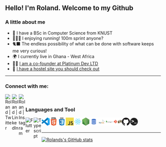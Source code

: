 ## Hello! I'm Roland. Welcome to my Github

### A little about me

- 📃 I have a BSc in Computer Science from KNUST
- 🏃🏾‍♂️ I enjoying running! 100m sprint anyone?
- 🐈‍⬛ The endless possibility of what can be done with software keeps me very curious!
- 🌍 I currently live in Ghana - West Africa
- 👨🏾 [I am a co-founder at Platinum Dev LTD][website]
- 🏡 [I have a hostel site you should check out][hostel]

---

### Connect with me:

[<img align="left" alt="Roland | Twitter" width="22px" src="https://cdn.jsdelivr.net/npm/simple-icons@v3/icons/twitter.svg" />][twitter]
[<img align="left" alt="Roland | LinkedIn" width="22px" src="https://cdn.jsdelivr.net/npm/simple-icons@v3/icons/linkedin.svg" />][linkedin]
[<img align="left" alt="Roland | Instagram" width="22px" src="https://cdn.jsdelivr.net/npm/simple-icons@v3/icons/instagram.svg" />][instagram]
<br />

### Languages and Tool

[<img align="left" alt="Flutter" width="26px" src="https://user-images.githubusercontent.com/30560029/147668454-4a66abb1-bb0e-49b0-b562-5d15e853e6a2.png" />][website]
[<img align="left" alt="Typescript" width="26px" src="https://user-images.githubusercontent.com/30560029/147668427-78786e05-cb7c-4e24-9b2a-40efa0d67071.png" />][website]
[<img align="left" alt="Visual Studio Code" width="26px" src="https://raw.githubusercontent.com/github/explore/80688e429a7d4ef2fca1e82350fe8e3517d3494d/topics/visual-studio-code/visual-studio-code.png" />][website]
[<img align="left" alt="HTML5" width="26px" src="https://raw.githubusercontent.com/github/explore/80688e429a7d4ef2fca1e82350fe8e3517d3494d/topics/html/html.png" />][website]
[<img align="left" alt="CSS3" width="26px" src="https://raw.githubusercontent.com/github/explore/80688e429a7d4ef2fca1e82350fe8e3517d3494d/topics/css/css.png" />][website]
[<img align="left" alt="JavaScript" width="26px" src="https://raw.githubusercontent.com/github/explore/80688e429a7d4ef2fca1e82350fe8e3517d3494d/topics/javascript/javascript.png" />][website]
[<img align="left" alt="React" width="26px" src="https://raw.githubusercontent.com/github/explore/80688e429a7d4ef2fca1e82350fe8e3517d3494d/topics/react/react.png" />][website]
[<img align="left" alt="Node.js" width="26px" src="https://raw.githubusercontent.com/github/explore/80688e429a7d4ef2fca1e82350fe8e3517d3494d/topics/nodejs/nodejs.png" />][website]
[<img align="left" alt="SQL" width="26px" src="https://raw.githubusercontent.com/github/explore/80688e429a7d4ef2fca1e82350fe8e3517d3494d/topics/sql/sql.png" />][website]
[<img align="left" alt="MySQL" width="26px" src="https://raw.githubusercontent.com/github/explore/80688e429a7d4ef2fca1e82350fe8e3517d3494d/topics/mysql/mysql.png" />][website]
[<img align="left" alt="MongoDB" width="26px" src="https://raw.githubusercontent.com/github/explore/80688e429a7d4ef2fca1e82350fe8e3517d3494d/topics/mongodb/mongodb.png" />][website]
[<img align="left" alt="Git" width="26px" src="https://raw.githubusercontent.com/github/explore/80688e429a7d4ef2fca1e82350fe8e3517d3494d/topics/git/git.png" />][website]
[<img align="left" alt="GitHub" width="26px" src="https://raw.githubusercontent.com/github/explore/78df643247d429f6cc873026c0622819ad797942/topics/github/github.png" />][website]
[<img align="left" alt="Terminal" width="26px" src="https://raw.githubusercontent.com/github/explore/80688e429a7d4ef2fca1e82350fe8e3517d3494d/topics/terminal/terminal.png" />][website]
<br />
<br />

---

[![Rolands's GitHub stats](https://github-readme-stats.vercel.app/api?username=RBayor&count_private=true&show_icons=true&theme=dark)](https://github.com/RBayor/github-readme-stats)
<br />
<br />

[website]: https://www.platinumgh.com/
[twitter]: https://twitter.com/TheRealRoland_
[linkedin]: https://www.linkedin.com/in/roland-bayor/
[instagram]: https://www.instagram.com/rolandbayor/
[hostel]: https://hostelhubgh.com/
